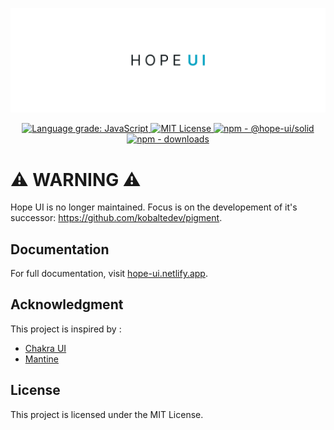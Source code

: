 <p align="center">
  <a href="https://hope-ui.netlify.app">
    <img
      alt="Hope UI | The SolidJS component library you've hoped for."
      src="./assets/banner.jpg" 
    />
  </a>
</p>

<p align="center">
  <a href="https://lgtm.com/projects/g/fabien-ml/hope-ui/context:javascript">
    <img src="https://img.shields.io/lgtm/grade/javascript/g/fabien-ml/hope-ui.svg?logo=lgtm&logoWidth=18" alt="Language grade: JavaScript"/>
  </a>
  <a href="LICENSE.md">
    <img src="https://img.shields.io/github/license/fabien-ml/hope-ui" alt="MIT License"/>
  </a>
  <a href="https://www.npmjs.com/package/@hope-ui/solid">
    <img src="https://img.shields.io/npm/v/@hope-ui/solid" alt="npm - @hope-ui/solid"/>
  </a>
  <a href="https://www.npmjs.com/package/@hope-ui/solid">
    <img src="https://img.shields.io/npm/dm/@hope-ui/solid.svg" alt="npm - downloads" height="18">
  </a>
</p>

# ⚠️ WARNING ⚠️

Hope UI is no longer maintained. Focus is on the developement of it's successor: https://github.com/kobaltedev/pigment.

## Documentation

For full documentation, visit [hope-ui.netlify.app](https://hope-ui.netlify.app).

## Acknowledgment

This project is inspired by :

- [Chakra UI](https://chakra-ui.com/)
- [Mantine](https://mantine.dev/)

## License

This project is licensed under the MIT License.
